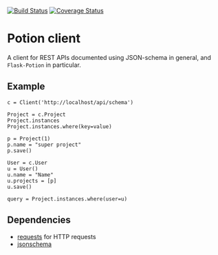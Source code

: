 [![Build Status](https://travis-ci.org/biosustain/potion-client.svg?branch=master)](https://travis-ci.org/biosustain/potion-client)
[![Coverage Status](https://coveralls.io/repos/biosustain/potion-client/badge.svg?branch=master)](https://coveralls.io/r/biosustain/potion-client?branch=master)

# Potion client

A client for REST APIs documented using JSON-schema in general, and `Flask-Potion` in particular.

## Example


    c = Client('http://localhost/api/schema')
    
    Project = c.Project
    Project.instances
    Project.instances.where(key=value)
    
    p = Project(1)
    p.name = "super project"
    p.save()
    
    User = c.User
    u = User()
    u.name = "Name"
    u.projects = [p]
    u.save()

    query = Project.instances.where(user=u)

    
## Dependencies

- [requests](http://docs.python-requests.org/en/latest/) for HTTP requests
- [jsonschema](python-jsonschema.readthedocs.org/en/latest/)
